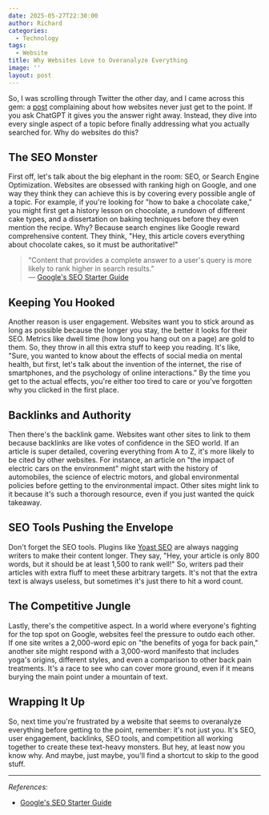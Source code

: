 ```yaml
---
date: 2025-05-27T22:30:00
author: Richard
categories:
  - Technology
tags:
  - Website
title: Why Websites Love to Overanalyze Everything
image: ''
layout: post
---
```

So, I was scrolling through Twitter the other day, and I came across this gem: a [post](https://x.com/programmerByDay/status/1927189984710140408) complaining about how websites never just get to the point. If you ask ChatGPT it gives you the answer right away. Instead, they dive into every single aspect of a topic before finally addressing what you actually searched for. Why do websites do this? 

## The SEO Monster

First off, let's talk about the big elephant in the room: SEO, or Search Engine Optimization. Websites are obsessed with ranking high on Google, and one way they think they can achieve this is by covering every possible angle of a topic. For example, if you're looking for "how to bake a chocolate cake," you might first get a history lesson on chocolate, a rundown of different cake types, and a dissertation on baking techniques before they even mention the recipe. Why? Because search engines like Google reward comprehensive content. They think, "Hey, this article covers everything about chocolate cakes, so it must be authoritative!" 

> "Content that provides a complete answer to a user's query is more likely to rank higher in search results."  
> — [Google's SEO Starter Guide](https://developers.google.com/search/docs/fundamentals/seo-starter-guide)

## Keeping You Hooked

Another reason is user engagement. Websites want you to stick around as long as possible because the longer you stay, the better it looks for their SEO. Metrics like dwell time (how long you hang out on a page) are gold to them. So, they throw in all this extra stuff to keep you reading. It's like, "Sure, you wanted to know about the effects of social media on mental health, but first, let's talk about the invention of the internet, the rise of smartphones, and the psychology of online interactions." By the time you get to the actual effects, you're either too tired to care or you've forgotten why you clicked in the first place.

## Backlinks and Authority

Then there's the backlink game. Websites want other sites to link to them because backlinks are like votes of confidence in the SEO world. If an article is super detailed, covering everything from A to Z, it's more likely to be cited by other websites. For instance, an article on "the impact of electric cars on the environment" might start with the history of automobiles, the science of electric motors, and global environmental policies before getting to the environmental impact. Other sites might link to it because it's such a thorough resource, even if you just wanted the quick takeaway.

## SEO Tools Pushing the Envelope

Don't forget the SEO tools. Plugins like [Yoast SEO](https://yoast.com/) are always nagging writers to make their content longer. They say, "Hey, your article is only 800 words, but it should be at least 1,500 to rank well!" So, writers pad their articles with extra fluff to meet these arbitrary targets. It's not that the extra text is always useless, but sometimes it's just there to hit a word count.

## The Competitive Jungle

Lastly, there's the competitive aspect. In a world where everyone's fighting for the top spot on Google, websites feel the pressure to outdo each other. If one site writes a 2,000-word epic on "the benefits of yoga for back pain," another site might respond with a 3,000-word manifesto that includes yoga's origins, different styles, and even a comparison to other back pain treatments. It's a race to see who can cover more ground, even if it means burying the main point under a mountain of text.

## Wrapping It Up

So, next time you're frustrated by a website that seems to overanalyze everything before getting to the point, remember: it's not just you. It's SEO, user engagement, backlinks, SEO tools, and competition all working together to create these text-heavy monsters. But hey, at least now you know why. And maybe, just maybe, you'll find a shortcut to skip to the good stuff.

---

_References:_

- [Google's SEO Starter Guide](https://developers.google.com/search/docs/fundamentals/seo-starter-guide)
